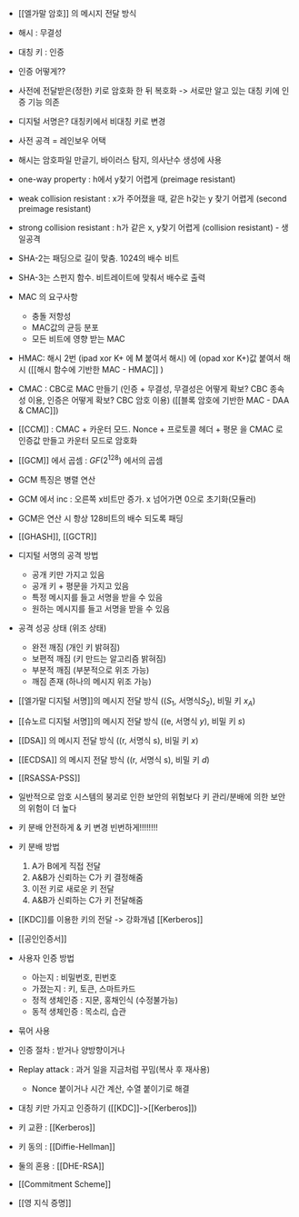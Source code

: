 - [[엘가말 암호]] 의 메시지 전달 방식

- 해시 : 무결성
- 대칭 키 : 인증
- 인증 어떻게??
- 사전에 전달받은(정한) 키로 암호화 한 뒤 복호화 -> 서로만 알고 있는 대칭 키에 인증 기능 의존
- 디지털 서명은? 대칭키에서 비대칭 키로 변경

- 사전 공격 = 레인보우 어택 
- 해시는 암호파일 만글기, 바이러스 탐지, 의사난수 생성에 사용

- one-way property : h에서 y찾기 어렵게 (preimage resistant)
- weak collision resistant : x가 주어졌을 때, 같은 h갖는 y 찾기 어렵게 (second preimage resistant)
- strong collision resistant : h가 같은 x, y찾기 어렵게 (collision resistant) - 생일공격


- SHA-2는 패딩으로 길이 맞춤. 1024의 배수 비트
- SHA-3는 스펀지 함수. 비트레이트에 맞춰서 배수로 출력

- MAC 의 요구사항
    - 충돌 저항성
    - MAC값의 균등 분포
    - 모든 비트에 영향 받는 MAC

- HMAC: 해시 2번 (ipad xor  K+ 에 M 붙여서 해시) 에 (opad xor K+)값 붙여서 해시
  ([[해시 함수에 기반한 MAC - HMAC]] )
- CMAC : CBC로 MAC 만들기 
  (인증 + 무결성, 무결성은 어떻게 확보? CBC 종속성 이용, 인증은 어떻게 확보? CBC 암호 이용)
  ([[블록 암호에 기반한 MAC - DAA & CMAC]])
  
- [[CCM]] : CMAC + 카운터 모드.
  Nonce + 프로토콜 헤더 + 평문 을 CMAC 로 인증값 만들고 카운터 모드로 암호화

- [[GCM]] 에서 곱셈 : $GF(2^{128})$ 에서의 곱셈
- GCM 특징은 병렬 연산
- GCM 에서 inc : 오른쪽 x비트만 증가. x 넘어가면 0으로 초기화(모듈러)
- GCM은 연산 시 항상 128비트의 배수 되도록 패딩
- [[GHASH]], [[GCTR]]


- 디지털 서명의 공격 방법
    - 공개 키만 가지고 있음
    - 공개 키 + 평문을 가지고 있음
    - 특정 메시지를 들고 서명을 받을 수 있음
    - 원하는 메시지를 들고 서명을 받을 수 있음
-  공격 성공 상태 (위조 상태)
    - 완전 깨짐 (개인 키 밝혀짐)
    - 보편적 깨짐 (키 만드는 알고리즘 밝혀짐)
    - 부분적 깨짐 (부분적으로 위조 가능)
    - 깨짐 존재 (하나의 메시지 위조 가능)
- [[엘가말 디지털 서명]]의 메시지 전달 방식 (($S_1$, 서명식$S_2$), 비밀 키 $x_A$)
- [[슈노르 디지털 서명]]의 메시지 전달 방식 ((e, 서명식 $y$), 비밀 키 $s$)
- [[DSA]] 의 메시지 전달 방식 ((r, 서명식 s), 비밀 키 $x$)
- [[ECDSA]] 의 메시지 전달 방식 ((r, 서명식 s), 비밀 키 $d$)

- [[RSASSA-PSS]]

- 일반적으로 암호 시스템의 붕괴로 인한 보안의 위험보다 키 관리/분배에 의한 보안의 위험이 더 높다
- 키 분배 안전하게 & 키 변경 빈번하게!!!!!!!!

- 키 분배 방법
    1. A가 B에게 직접 전달
    2. A&B가 신뢰하는 C가 키 결정해줌
    3. 이전 키로 새로운 키 전달
    4. A&B가 신뢰하는 C가 키 전달해줌

- [[KDC]]를 이용한 키의 전달 -> 강화개념 [[Kerberos]]
- [[공인인증서]]


- 사용자 인증 방법
    - 아는지 : 비밀번호, 핀번호
    - 가졌는지 : 키, 토큰, 스마트카드
    - 정적 생체인증 : 지문, 홍채인식 (수정불가능)
    - 동적 생체인증 : 목소리, 습관
- 묶어 사용

- 인증 절차 : 받거나 양방향이거나
- Replay attack : 과거 일을 지금처럼 꾸밈(복사 후 재사용)
	- Nonce 붙이거나 시간 계산, 수열 붙이기로 해결
- 대칭 키만 가지고 인증하기 ([[KDC]]->[[Kerberos]])

- 키 교환 : [[Kerberos]]
- 키 동의 : [[Diffie-Hellman]]
- 둘의 혼용 : [[DHE-RSA]]

- [[Commitment Scheme]]

- [[영 지식 증명]]